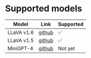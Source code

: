 # Supported models

| Model | Link | Supported |
|---|---|---|
|LLaVA v1.6|[github](https://github.com/haotian-liu/LLaVA)|✅|
|LLaVA v1.5|[github](https://github.com/haotian-liu/LLaVA)|✅|
|MiniGPT-4|[github](https://github.com/Vision-CAIR/MiniGPT-4)|Not yet|